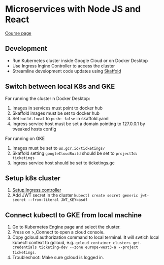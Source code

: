 #  Microservices with Node JS and React

[Course page](https://www.udemy.com/course/microservices-with-node-js-and-react/)

## Development 

- Run Kubernetes cluster inside Google Cloud or on Docker Desktop
- Use Ingress Inginx Controller to access the cluster
- Streamline development code updates using [Skaffold](https://skaffold.dev/)

## Switch between local K8s and GKE

For running the cluster n Docker Desktop:

1. Images in services must point to docker hub
2. Skaffold images must be set to docker hub
3. Set `build.local` to `push: false` in skaffold.yaml
4. Ingress service host must be set a domain pointing to 127.0.0.1 by tweaked hosts config

For running on GKE

1. Images must be set to `us.gcr.io/ticketings/`
2. Skaffold setting `googleCloudBuild` should be set to `projectId: ticketings` 
3. Ingress service host should be set to ticketings.gc

## Setup k8s cluster

1. [Setup Ingress controller](https://kubernetes.github.io/ingress-nginx/deploy/#quick-start)
2. Add JWT secret in the cluster `kubectl create secret generic jwt-secret --from-literal JWT_KEY=asdf`

## Connect kubectl to GKE from local machine

1. Go to Kubernetes Engine page and select the cluster.
2. Press on >_Connect to open a cloud console.
3. Copy gcloud authorization command to local terminal. It will swtich local kubectl context to gcloud, e.g. `gcloud container clusters get-credentials ticketing-dev --zone europe-west3-a --project ticketings`.
4. Troubleshoot: Make sure gcloud is logged in.
